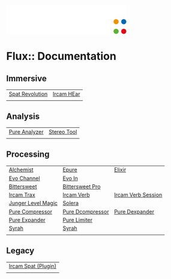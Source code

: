 ![](include/logo_flux_white.svg)

# Flux:: Documentation

## Immersive

|||
|---|---|
| [Spat Revolution](spat_revolution_doc/documentation/0_A_User_Guide.md) | [Ircam HEar](ircam_hear_doc/documentation/0_Ircam_Hear.md) |
|||

## Analysis

|||
|---|---|
| [Pure Analyzer](analyser_doc/documentation/00_Pure_Analyzer/00_Pure_Analyzer.md) | [Stereo Tool](stereotool_doc/documentation/0_StereoTool.md) | 
|||

## Processing

||||
|---|---|---|
| [Alchemist](alchemist_doc/documentation/0_Alchemist.md)| [Epure](epure_doc/documentation/0_Epure.md) | [Elixir](elixir_doc/documentation/0_Elixir.md) |
| [Evo Channel](evo-channel_doc/documentation/0_Evo-Channel.md) | [Evo In](evo-in_doc/documentation/0_Evo_In.md) |  |
| [Bittersweet](bittersweet_doc/documentation/0_Bittersweet.md) | [Bittersweet Pro](bittersweet-pro_doc/documentation/0_BitterSweet_Pro.md) |
| [Ircam Trax](ircam_trax_doc/documentation/0_Ircam_Trax.md) | [Ircam Verb](ircam_verb_doc/documentation/0_Ircam_Verb.md) | [Ircam Verb Session](ircam_verb-session_doc/documentation/0_Ircam_Verb_Session.md) |
| [Junger Level Magic](junger_level-magic_doc/documentation/0_Junger_level_Magic.md) | [Solera](solera_doc/documentation/0_Solera.md) | |
| [Pure Compressor](pure-compressor_doc/documentation/0_Pure_Compressor.md) | [Pure Dcompressor](pure-dcompressor_doc/documentation/0_Pure_DCompressor.md) | [Pure Dexpander](pure-dexpander_doc/documentation/0_Pure_DExpander.md) |
| [Pure Expander](pure-expander_doc/documentation/0_Pure_Expander.md) | [Pure Limiter](pure-limiter_doc/documentation/0_Pure_Limiter.md) |  |
| [Syrah](syrah_doc/documentation/0_Syrah.md) | [Syrah](syrah_doc/documentation/0_Syrah.md) |  |
|  |  |  |

## Legacy

||
|---|
| [Ircam Spat (Plugin)](ircam_spat_doc/documentation/0_Ircam_Spat.md) |
||